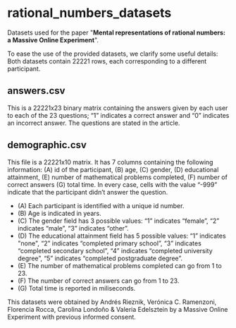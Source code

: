 # rational_numbers_datasets
Datasets used for the paper "**Mental representations of rational numbers: a Massive Online Experiment**".

To ease the use of the provided datasets, we clarify some useful details:
Both datasets contain 22221 rows, each corresponding to a different participant. 

## answers.csv
This is a 22221x23 binary matrix containing the answers given by each user to each of the 23 questions; “1” indicates a correct answer and “0” indicates an incorrect answer. The questions are stated in the article.

## demographic.csv
This file is a 22221x10 matrix. It has 7 columns containing the following information: (A) id of the participant, (B) age, (C) gender, (D) educational attainment, (E) number of mathematical problems completed, (F) number of correct answers (G) total time. In every case, cells with the value “-999” indicate that the participant didn’t answer the question.

- (A) Each participant is identified with a unique id number.
- (B) Age is indicated in years.
- (C) The gender field has 3 possible values: “1” indicates “female”, “2” indicates “male”, “3” indicates “other”.
- (D) The educational attainment field has 5 possible values: “1” indicates "none", “2” indicates “completed primary school”, “3”  indicates “completed secondary school”, “4” indicates “completed university degree”, “5” indicates “completed postgraduate degree”.
- (E) The number of mathematical problems completed can go from 1 to 23.
- (F) The number of correct answers can go from 1 to 23.
- (G) Total time is reported in miliseconds.

This datasets were obtained by Andrés Rieznik, Verónica C. Ramenzoni, Florencia Rocca, Carolina Londoño & Valeria Edelsztein by a Massive Online Experiment with previous informed consent.
